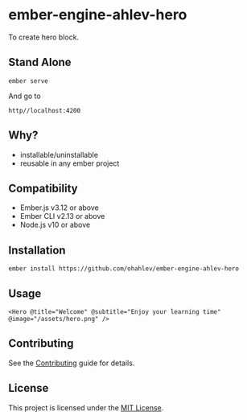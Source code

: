 ember-engine-ahlev-hero
==============================================================================

To create hero block.


Stand Alone
------------------------------------------------------------------------------
```
ember serve
```

And go to 
```
http//localhost:4200
```

Why?
------------------------------------------------------------------------------

* installable/uninstallable
* reusable in any ember project


Compatibility
------------------------------------------------------------------------------

* Ember.js v3.12 or above
* Ember CLI v2.13 or above
* Node.js v10 or above


Installation
------------------------------------------------------------------------------

```
ember install https://github.com/ohahlev/ember-engine-ahlev-hero
```


Usage
------------------------------------------------------------------------------

```
<Hero @title="Welcome" @subtitle="Enjoy your learning time" @image="/assets/hero.png" />
```

Contributing
------------------------------------------------------------------------------

See the [Contributing](CONTRIBUTING.md) guide for details.


License
------------------------------------------------------------------------------

This project is licensed under the [MIT License](LICENSE.md).
